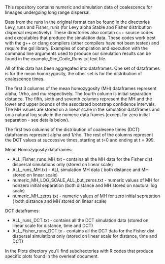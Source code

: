 This repository contains numeric and simulation data of coalescence for lineages undergoing long range dispersal.  

Data from the runs in the original format can be found in the directories Levy_runs and Fisher_runs (for Levy alpha Stable and Fisher distribution dispersal respectively).  These directories also contain c++ source codes and executables that produce the simulation data.  These codes work best with the g++ or clang compilers (other compilers have not been tested) and require the gsl library.  Examples of compilation and execution with the command line arguments used to produce our simulation results can be found in the example_Sim_Code_Runs.txt text file.

All of this data has been aggregated into dataframes.  One set of dataframes is for the mean homozygosity, the other set is for the distribution of coalescence times.

The first 3 columns of the mean homozygosity (MH) dataframes represent alpha, 1/rho, and mu respectively.  The fourth column is initial separation distance.  The fifth, sixth and seventh columns represent the MH and the lower and upper bounds of the associated bootstrap confidence intervals.  The MH values are stored on a linear scale in the simulation dataframes and on a natural log scale in the numeric data frames (except for zero initial separation - see details below).

The first two columns of the distribution of coalesene times (DCT) dataframes represent alpha and 1/rho.  The rest of the columns represent the DCT values at successive times, starting at t=0 and ending at t = 999.


Mean Homozygosity dataframes:
- ALL_Fisher_runs_MH.txt -  contains all the MH data for the Fisher dist dispersal simulations only (stored on linear scale)
- ALL_runs_MH.txt	-  ALL simulation MH data ( both distance and MH stored on linear scale)
- numeric_MH_LOG_SCALE_ALL_but_zeros.txt - numeric values of MH for nonzero initial separation (both distance and MH stored on nautural log scale)
- numeric_MH_zeros.txt - numeric values of MH for zero initial sepratation ( both distance and MH stored on linear scale)

DCT dataframes:
- ALL_runs_DCT.txt - contains all the DCT simulation data (stored on linear scale for distance, time and DCT)
- ALL_Fisher_runs_DCT.tx - contains all the DCT data for the Fisher dist dispersal simulations only (stored on linear scale for distance, time and DCT)



In the Plots directory you'll find subdirectories with R codes that produce specific plots found in the overleaf document. 
